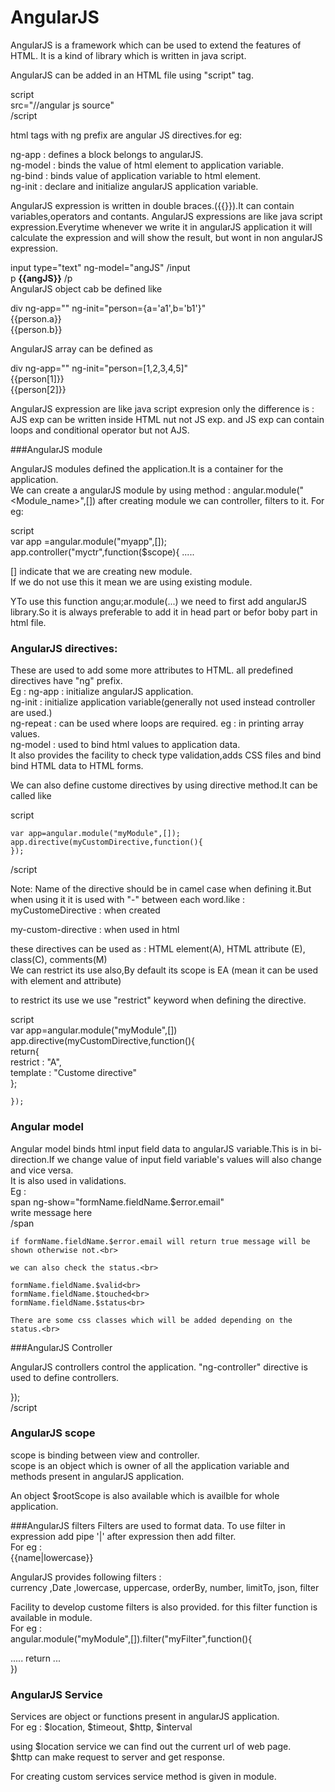 # AngularJS

AngularJS is a framework which can be used to extend the features of HTML. It is a kind of library which is written in java script.

AngularJS can be added in an HTML file using "script" tag.

script<br>
  src="//angular js source"<br>
/script<br>

html tags with ng prefix are angular JS directives.for eg:<br>

ng-app : defines a block belongs to angularJS.<br>
ng-model : binds the value of html element to application variable.<br>
ng-bind : binds value of application variable to html element.<br>
ng-init :  declare and initialize angularJS application variable.<br>

AngularJS expression is written in double braces.({{}}).It can contain variables,operators and contants. AngularJS expressions are like java script expression.Everytime whenever we write it in angularJS application it will calculate the expression and will show the result, but wont in non angularJS expression.<br>

  input type="text" ng-model="angJS" /input <br>
  p **{{angJS}}** /p
  <br>
  AngularJS object cab be defined like<br>
  
  div ng-app="" ng-init="person={a='a1',b='b1'}"<br>
  {{person.a}}<br>
  {{person.b}}<br>

AngularJS array can be defined as<br>

div ng-app="" ng-init="person=[1,2,3,4,5]"<br>
{{person[1]}}<br>
{{person[2]}}<br>

AngularJS expression are like java script expresion only the difference is : AJS exp can be written inside HTML nut not JS exp.
and JS exp can contain loops and conditional operator but not AJS.

###AngularJS module

AngularJS modules defined the application.It is a container for the application.<br>
We can create a angularJS module by using method : angular.module("<Module_name>",[])
after creating module we can controller, filters to it.
For eg:

script <br>
var app =angular.module("myapp",[]);
app.controller("myctr",function($scope){
.....

[] indicate that we are creating new module.<br>
If we do not use this it mean we are using existing module.<br>

YTo use this function angu;ar.module(...) we need to first add angularJS library.So it is always preferable to add it in head part or befor boby part in html file.<br>

### AngularJS directives:

These are used to add some more attributes to HTML. all predefined directives have "ng" prefix.<br>
Eg : ng-app : initialize angularJS application.<br>
	ng-init : initialize application variable(generally not used instead controller are used.)<br>
	ng-repeat : can be used where loops are required. eg : in printing array values.<br>
	ng-model : used to bind html values to application data.<br>
				It also provides the facility to check type validation,adds CSS files and bind bind HTML data to HTML forms.<br>
				

We can also define custome directives by using directive method.It can be called like<br>

script<br>

	var app=angular.module("myModule",[]);
	app.directive(myCustomDirective,function(){
	});
/script<br>

Note: Name of the directive should be in camel case when defining it.But when using it it is used with "-" between each word.like : <br>
myCustomeDirective : when created<br>

my-custom-directive : when used in html<br>

these directives can be used as :  HTML element(A), HTML attribute (E), class(C),  comments(M)<br>
We can restrict its use also,By default its scope is EA (mean it can be used with element and attribute)<br>

to restrict its use we use "restrict" keyword when defining the directive.<br>

script<br>
	var app=angular.module("myModule",[])<br>
	app.directive(myCustomDirective,function(){<br>
		return{<br>
			restrict : "A",<br>
			template : "Custome directive"<br>
		};
		
	});

	
### Angular model

Angular model binds html input field data to angularJS variable.This is in bi-direction.If we change value of input field variable's values will also change and vice versa.<br>
It is also used in validations.<br>
Eg :<br>
 span ng-show="formName.fieldName.$error.email"<br>
	write message here<br>
	/span<br>
	
	if formName.fieldName.$error.email will return true message will be shown otherwise not.<br>
	
	we can also check the status.<br>
	
	formName.fieldName.$valid<br>
	formName.fieldName.$touched<br>
	formName.fieldName.$status<br>
	
	There are some css classes which will be added depending on the status.<br>
	
###AngularJS Controller

AngularJS controllers control the application. "ng-controller" directive is used to define controllers.
	

});<br>
/script<br>

### AngularJS scope
scope is binding between view and controller.<br>
scope is an object which is owner of all the application variable and methods present in angularJS application.<br>

An object $rootScope is also available which is availble for whole application.<br>

###AngularJS filters
Filters are used to format data. To use filter in expression add pipe '|' after expression then add filter.<br>
For eg : <br>
{{name|lowercase}}<br>

AngularJS provides following filters :<br>
currency ,Date ,lowercase, uppercase, orderBy, number, limitTo, json, filter<br>

Facility to develop custome filters is also provided. for this filter function is available in module.<br>
For eg : <br>
 angular.module("myModule",[]).filter("myFilter",function(){<br>
 
 .....
 return ...<br>
 })<br>
 
 
 ### AngularJS Service
 Services are object or functions present in angularJS application.<br>
 For eg : $location, $timeout, $http, $interval<br>
 
 using $location service we can find out the current url of web page.<br>
 $http can make request to server and get response.<br>
 
 For creating custom services  service method is given in module.<br>
 
 


